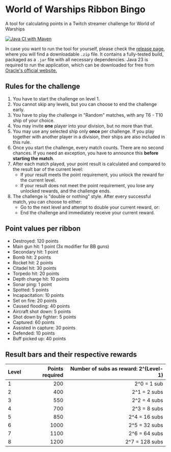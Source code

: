 # World of Warships Ribbon Bingo

A tool for calculating points in a Twitch streamer challenge for World of Warships

[![Java CI with Maven](https://github.com/jbuerkle/WoWsRibbonBingo/actions/workflows/maven.yml/badge.svg?branch=main&event=push)](https://github.com/jbuerkle/WoWsRibbonBingo/actions/workflows/maven.yml)

In case you want to run the tool for yourself, please check
the [release page](https://github.com/jbuerkle/WoWsRibbonBingo/releases), where you will find a downloadable `.zip`
file. It contains a fully-tested build, packaged as a `.jar` file with all necessary dependencies. Java 23 is required
to run the application, which can be downloaded for free
from [Oracle's official website.](https://www.oracle.com/java/technologies/downloads/)

## Rules for the challenge

1. You have to start the challenge on level 1.
2. You cannot skip any levels, but you can choose to end the challenge early.
3. You have to play the challenge in "Random" matches, with any T6 - T10 ship of your choice.
4. You may invite **one** player into your division, but no more than that.
5. You may use any selected ship only **once** per challenge. If you play together with another player in a division,
   their ships are also included in this rule.
6. Once you start the challenge, every match counts. There are no second chances. If you need an exception, you have to
   announce this **before starting the match**.
7. After each match played, your point result is calculated and compared to the result bar of the current level:
    - If your result meets the point requirement, you unlock the reward for the current level.
    - If your result does not meet the point requirement, you lose any unlocked rewards, and the challenge ends.
8. The challenge is "double or nothing" style. After every successful match, you can choose to either:
    - Go to the next level and attempt to double your current reward, or:
    - End the challenge and immediately receive your current reward.

## Point values per ribbon

- Destroyed: 120 points
- Main gun hit: 1 point (3x modifier for BB guns)
- Secondary hit: 1 point
- Bomb hit: 2 points
- Rocket hit: 2 points
- Citadel hit: 30 points
- Torpedo hit: 20 points
- Depth charge hit: 10 points
- Sonar ping: 1 point
- Spotted: 5 points
- Incapacitation: 10 points
- Set on fire: 20 points
- Caused flooding: 40 points
- Aircraft shot down: 5 points
- Shot down by fighter: 5 points
- Captured: 60 points
- Assisted in capture: 30 points
- Defended: 10 points
- Buff picked up: 40 points

## Result bars and their respective rewards

| Level | Points required | Number of subs as reward: 2^(Level-1) |
|-------|----------------:|--------------------------------------:|
| 1     |             200 |                           2^0 = 1 sub |
| 2     |             400 |                          2^1 = 2 subs |
| 3     |             550 |                          2^2 = 4 subs |
| 4     |             700 |                          2^3 = 8 subs |
| 5     |             850 |                         2^4 = 16 subs |
| 6     |            1000 |                         2^5 = 32 subs |
| 7     |            1100 |                         2^6 = 64 subs |
| 8     |            1200 |                        2^7 = 128 subs |
